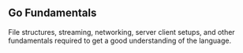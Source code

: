 
## Go Fundamentals

File structures, streaming, networking, server client setups, and other fundamentals required to get a good understanding of the language.




